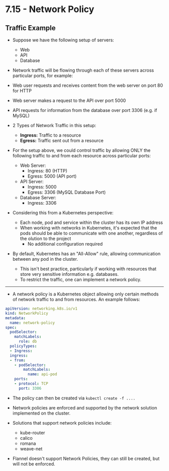# 7.15 - Network Policy

## Traffic Example

- Suppose we have the following setup of servers:
  - Web
  - API
  - Database
- Network traffic will be flowing through each of these servers across particular ports, for example:
- Web user requests and receives content from the web server on port 80 for HTTP
- Web server makes a request to the API over port 5000
- API requests for information from the database over port 3306 (e.g. if MySQL)

- 2 Types of Network Traffic in this setup:
  - **Ingress:** Traffic to a resource
  - **Egress:** Traffic sent out from a resource

- For the setup above, we could control traffic by allowing ONLY the following traffic to and from each resource across particular ports:
  - Web Server:
    - Ingress: 80 (HTTP)
    - Egress: 5000 (API port)
  - API Server:
    - Ingress: 5000
    - Egress: 3306 (MySQL Database Port)
  - Database Server:
    - Ingress: 3306

- Considering this from a Kubernetes perspective:
  - Each node, pod and service within the cluster has its own IP address
  - When working with networks in Kubernetes, it's expected that the pods should be able to communicate with one another, regardless of the olution to the project
    - No additional configuration required
- By default, Kubernetes has an "All-Allow" rule, allowing communication between any pod in the cluster.
  - This isn't best practice, particularly if working with resources that store very sensitive information e.g. databases.
  - To restrict the traffic, one can implement a network policy.

---

- A network policy is a Kubernetes object allowing only certain methods of network traffic to and from resources. An example follows:

```yaml
apiVersion: networking.k8s.io/v1
kind: NetworkPolicy
metadata:
  name: network-policy
spec:
  podSelector:
    matchLabels:
      role: db
  policyTypes:
  - Ingress:
  ingress:
  - from:
    - podSelector:
        matchLabels:
          name: api-pod
    ports:
    - protocol: TCP
      port: 3306
```

- The policy can then be created via `kubectl create -f ....`

- Network policies are enforced and supported by the network solution implemented on the cluster.
- Solutions that support network policies include:
  - kube-router
  - calico
  - romana
  - weave-net

- Flannel doesn't support Network Policies, they can still be created, but will not be enforced.
